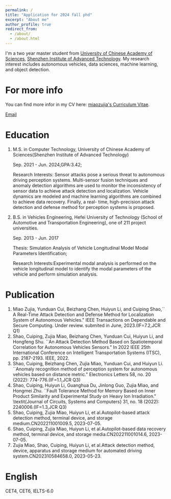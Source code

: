 ```yaml
---
permalink: /
title: "Application for 2024 fall phd"
excerpt: "About me"
author_profile: true
redirect_from: 
  - /about/
  - /about.html
---
```


I'm a two year master student from [University of Chinese Academy of Sciences](https://www.ucas.edu.cn/), [Shenzhen Institute of Advanced Technology](https://www.siat.ac.cn
). My research interest includes autonomous vehicles, data sciences, machine learning, and object detection.

For more info
======

You can find more infor in my CV here: [miaozujia's Curriculum Vitae](../assets/Curriculum_Vitae.pdf).

[Email](miaozujia:miuzujia2018@gmail.com) 

Education
======
1. M.S. in Computer Technology, University of Chinese Academy of Sciences(Shenzhen Institute of Advanced Technology)
   
   Sep. 2021 - Jun. 2024,GPA:3.42;
   
   Research Interests: Sensor attacks pose a serious threat to autonomous driving perception systems. Multi-sensor fusion techniques and anomaly detection algorithms are used to monitor the 
   inconsistency of sensor data to achieve attack detection and localization. Vehicle dynamics are modeled and machine learning algorithms are combined to achieve data recovery. Finally, a real- 
   time, high-precision attack detection and defense method for perception systems is proposed.
   
2. B.S. in Vehicles Engineering, Hefei University of Technology (School of Automotive and Transportation Engineering), one of 211 project universities.
 
   Sep. 2013 - Jun. 2017
   
   Thesis: Simulation Analysis of Vehicle Longitudinal Model Modal Parameters Identification;

   Research Interests:Experimental modal analysis is performed on the vehicle longitudinal model to 
   identify the modal parameters of the vehicle and perform simulation analysis.

Publication
======
1. Miao Zujia, Yunduan Cui, Beizhang Chen, Huiyun Li, and  Cuiping Shao,`` A Real-Time Attack Detection and Defense Method for Localization System of Autonomous Vehicles." IEEE
   Transactions on Dependable and Secure Computing. Under review. submited in June, 2023.(IF=7.2,JCR Q1)
2. Shao, Cuiping, Zujia Miao, Beizhang Chen, Yunduan Cui, Huiyun Li, and Hongfeng Shu. ``An Attack Detection Method Based on Spatiotemporal Correlation for Autonomous Vehicles Sensors." In 2022 IEEE 25th International Conference on Intelligent Transportation Systems (ITSC), pp. 2187-2193. IEEE, 2022.
3. Shao, Cuiping, Beizhang Chen, Zujia Miao, Yunduan Cui, and Huiyun Li. ``Anomaly recognition method of perception system for autonomous vehicles based on distance metric." Electronics Letters 58, no. 20 (2022): 774-776.(IF=1.1,JCR Q3)
4. Shao, Cuiping, Huiyun Li, Guanghua Du, Jinlong Guo, Zujia Miao, and Hongmei Zhu. ``Fault Tolerance Method for Memory Based on Inner Product Similarity and Experimental Study on Heavy Ion Irradiation." \textit{Journal of Circuits, Systems and Computers} 31, no. 18 (2022): 2240006.(IF=1.3,JCR Q3)
5. Shao, Cuiping, Zujia Miao, Huiyun Li, et al.Autopilot-based attack detection method, terminal device, and storage medium.CN202211001009.5, 2023-07-05.
6. Shao, Cuiping, Zujia Miao, Huiyun Li, et al.Autopilot-based data recovery method, terminal device, and storage media.CN202211001014.6, 2023-07-05.
7. Zujia Miao, Shao, Cuiping,  Huiyun Li, et al.Attack detection method, device, apparatus and storage medium for automated driving system.CN202310584658.0, 2023-05-23.

English
======
CET4, CET6, IELTS-6.0


